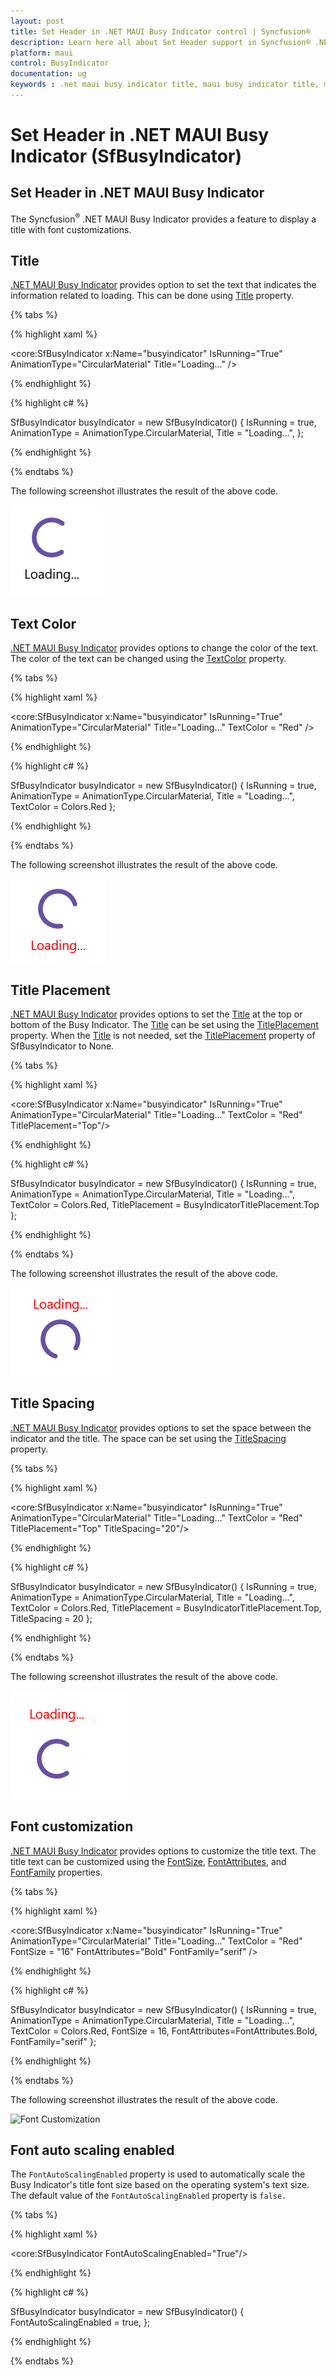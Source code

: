 ```yaml
---
layout: post
title: Set Header in .NET MAUI Busy Indicator control | Syncfusion®
description: Learn here all about Set Header support in Syncfusion® .NET MAUI Busy Indicator (SfBusyIndicator) control and more.
platform: maui
control: BusyIndicator
documentation: ug
keywords : .net maui busy indicator title, maui busy indicator title, maui busy indicator header, maui busy indicator title placement.
---
```

# Set Header in .NET MAUI Busy Indicator (SfBusyIndicator)

## Set Header in .NET MAUI Busy Indicator

The Syncfusion<sup>®</sup> .NET MAUI Busy Indicator provides a feature to display a title with font customizations.

## Title

[.NET MAUI Busy Indicator](https://help.syncfusion.com/cr/maui/Syncfusion.Maui.Core.SfBusyIndicator.html?tabs=tabid-1) provides option to set the text that indicates the information related to loading. This can be done using [Title](https://help.syncfusion.com/cr/maui/Syncfusion.Maui.Core.SfBusyIndicator.html#Syncfusion_Maui_Core_SfBusyIndicator_Title) property.

{% tabs %}

{% highlight xaml %}

<core:SfBusyIndicator x:Name="busyindicator"
                      IsRunning="True"
                      AnimationType="CircularMaterial"
                      Title="Loading..." />

{% endhighlight %}

{% highlight c# %}

SfBusyIndicator busyIndicator = new SfBusyIndicator()
{
    IsRunning = true,
    AnimationType = AnimationType.CircularMaterial,
    Title = "Loading...",
};

{% endhighlight %}

{% endtabs %}

The following screenshot illustrates the result of the above code.

![Title](Images/SetHeader/Setheader.png)

## Text Color

[.NET MAUI Busy Indicator](https://help.syncfusion.com/cr/maui/Syncfusion.Maui.Core.SfBusyIndicator.html?tabs=tabid-1) provides options to change the color of the text. The color of the text can be changed using the [TextColor](https://help.syncfusion.com/cr/maui/Syncfusion.Maui.Core.SfBusyIndicator.html#Syncfusion_Maui_Core_SfBusyIndicator_TextColor) property.

{% tabs %}

{% highlight xaml %}
  
<core:SfBusyIndicator x:Name="busyindicator"
                      IsRunning="True"
                      AnimationType="CircularMaterial"
                      Title="Loading..."
                      TextColor = "Red" />           
       
{% endhighlight %}

{% highlight c# %}
   
SfBusyIndicator busyIndicator = new SfBusyIndicator()
{
    IsRunning = true,
    AnimationType = AnimationType.CircularMaterial,
    Title = "Loading...",
    TextColor = Colors.Red
};

{% endhighlight %}

{% endtabs %}

The following screenshot illustrates the result of the above code.

![Title Color](Images/SetHeader/TitleColor.png)


## Title Placement

[.NET MAUI Busy Indicator](https://help.syncfusion.com/cr/maui/Syncfusion.Maui.Core.SfBusyIndicator.html?tabs=tabid-1)   provides options to set the [Title](https://help.syncfusion.com/cr/maui/Syncfusion.Maui.Core.SfBusyIndicator.html#Syncfusion_Maui_Core_SfBusyIndicator_Title) at the top or bottom of the Busy Indicator. The [Title](https://help.syncfusion.com/cr/maui/Syncfusion.Maui.Core.SfBusyIndicator.html#Syncfusion_Maui_Core_SfBusyIndicator_Title) can be set using the [TitlePlacement](https://help.syncfusion.com/cr/maui/Syncfusion.Maui.Core.SfBusyIndicator.html#Syncfusion_Maui_Core_SfBusyIndicator_TitlePlacement)  property. When the [Title](https://help.syncfusion.com/cr/maui/Syncfusion.Maui.Core.SfBusyIndicator.html#Syncfusion_Maui_Core_SfBusyIndicator_Title) is not needed, set the [TitlePlacement](https://help.syncfusion.com/cr/maui/Syncfusion.Maui.Core.SfBusyIndicator.html#Syncfusion_Maui_Core_SfBusyIndicator_TitlePlacement)  property of SfBusyIndicator to None.

{% tabs %}

{% highlight xaml %}

<core:SfBusyIndicator x:Name="busyindicator"
                      IsRunning="True"
                      AnimationType="CircularMaterial"
                      Title="Loading..."
                      TextColor = "Red" 
                      TitlePlacement="Top"/>           

{% endhighlight %}

{% highlight c# %}
  
SfBusyIndicator busyIndicator = new SfBusyIndicator()
{
    IsRunning = true,
    AnimationType = AnimationType.CircularMaterial,
    Title = "Loading...",
    TextColor = Colors.Red,
    TitlePlacement = BusyIndicatorTitlePlacement.Top
};

{% endhighlight %}

{% endtabs %}

The following screenshot illustrates the result of the above code.

![Title Placement](Images/SetHeader/TitlePlacement.png)


## Title Spacing

[.NET MAUI Busy Indicator](https://help.syncfusion.com/cr/maui/Syncfusion.Maui.Core.SfBusyIndicator.html?tabs=tabid-1) provides options to set the space between the indicator and the title. The space can be set using the [TitleSpacing](https://help.syncfusion.com/cr/maui/Syncfusion.Maui.Core.SfBusyIndicator.html#Syncfusion_Maui_Core_SfBusyIndicator_TitleSpacing) property.

{% tabs %}

{% highlight xaml %}

<core:SfBusyIndicator x:Name="busyindicator"
                      IsRunning="True"
                      AnimationType="CircularMaterial"
                      Title="Loading..."
                      TextColor = "Red" 
                      TitlePlacement="Top"
                      TitleSpacing="20"/>           

{% endhighlight %}

{% highlight c# %}

    
SfBusyIndicator busyIndicator = new SfBusyIndicator()
{
    IsRunning = true,
    AnimationType = AnimationType.CircularMaterial,
    Title = "Loading...",
    TextColor = Colors.Red,
    TitlePlacement = BusyIndicatorTitlePlacement.Top,
    TitleSpacing = 20
};

{% endhighlight %}

{% endtabs %}

The following screenshot illustrates the result of the above code.

![Title Spacing](Images/SetHeader/Spacing.png)



## Font customization

[.NET MAUI Busy Indicator](https://help.syncfusion.com/cr/maui/Syncfusion.Maui.Core.SfBusyIndicator.html) provides options to customize the title text. The title text can be customized using the [FontSize](https://help.syncfusion.com/cr/maui/Syncfusion.Maui.Core.SfBusyIndicator.html#Syncfusion_Maui_Core_SfBusyIndicator_FontSize), [FontAttributes](https://help.syncfusion.com/cr/maui/Syncfusion.Maui.Core.SfBusyIndicator.html#Syncfusion_Maui_Core_SfBusyIndicator_FontAttributes), and [FontFamily](https://help.syncfusion.com/cr/maui/Syncfusion.Maui.Core.SfBusyIndicator.html#Syncfusion_Maui_Core_SfBusyIndicator_FontFamily) properties.


{% tabs %}

{% highlight xaml %}

<core:SfBusyIndicator x:Name="busyindicator"
                      IsRunning="True"
                      AnimationType="CircularMaterial"
                      Title="Loading..."
                      TextColor = "Red" 
                      FontSize = "16"
                      FontAttributes="Bold"
                      FontFamily="serif" />           
 
{% endhighlight %}

{% highlight c# %}

SfBusyIndicator busyIndicator = new SfBusyIndicator()
{
    IsRunning = true,
    AnimationType = AnimationType.CircularMaterial,
    Title = "Loading...",
    TextColor = Colors.Red,
    FontSize = 16,
    FontAttributes=FontAttributes.Bold,
    FontFamily="serif"
};

{% endhighlight %}

{% endtabs %}

The following screenshot illustrates the result of the above code.

![Font Customization](Images/SetHeader/Fontattributes.png)

## Font auto scaling enabled

The `FontAutoScalingEnabled` property is used to automatically scale the Busy Indicator's title font size based on the operating system's text size. The default value of the `FontAutoScalingEnabled` property is `false.`

{% tabs %}

{% highlight xaml %}

<core:SfBusyIndicator FontAutoScalingEnabled="True"/>

{% endhighlight %}

{% highlight c# %}

    
SfBusyIndicator busyIndicator = new SfBusyIndicator()
{
    FontAutoScalingEnabled = true,
};

{% endhighlight %}

{% endtabs %}